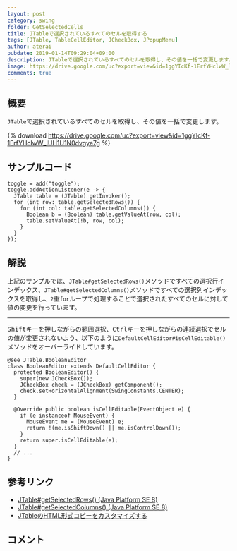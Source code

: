 ```yaml
---
layout: post
category: swing
folder: GetSelectedCells
title: JTableで選択されているすべてのセルを取得する
tags: [JTable, TableCellEditor, JCheckBox, JPopupMenu]
author: aterai
pubdate: 2019-01-14T09:29:04+09:00
description: JTableで選択されているすべてのセルを取得し、その値を一括で変更します。
image: https://drive.google.com/uc?export=view&id=1ggYIcKf-1ErfYHclwW_lUH1U1N0dvgye7g
comments: true
---
```

## 概要
`JTable`で選択されているすべてのセルを取得し、その値を一括で変更します。

{% download https://drive.google.com/uc?export=view&id=1ggYIcKf-1ErfYHclwW_lUH1U1N0dvgye7g %}

## サンプルコード
<pre class="prettyprint"><code>toggle = add("toggle");
toggle.addActionListener(e -&gt; {
  JTable table = (JTable) getInvoker();
  for (int row: table.getSelectedRows()) {
    for (int col: table.getSelectedColumns()) {
      Boolean b = (Boolean) table.getValueAt(row, col);
      table.setValueAt(!b, row, col);
    }
  }
});
</code></pre>

## 解説
上記のサンプルでは、`JTable#getSelectedRows()`メソッドですべての選択行インデックス、`JTable#getSelectedColumns()`メソッドですべての選択列インデックスを取得し、`2`重`for`ループで処理することで選択されたすべてのセルに対して値の変更を行っています。

- - - -
<kbd>Shift</kbd>キーを押しながらの範囲選択、<kbd>Ctrl</kbd>キーを押しながらの連続選択でセルの値が変更されないよう、以下のように`DefaultCellEditor#isCellEditable()`メソッドをオーバーライドしています。

<pre class="prettyprint"><code>@see JTable.BooleanEditor
class BooleanEditor extends DefaultCellEditor {
  protected BooleanEditor() {
    super(new JCheckBox());
    JCheckBox check = (JCheckBox) getComponent();
    check.setHorizontalAlignment(SwingConstants.CENTER);
  }

  @Override public boolean isCellEditable(EventObject e) {
    if (e instanceof MouseEvent) {
      MouseEvent me = (MouseEvent) e;
      return !(me.isShiftDown() || me.isControlDown());
    }
    return super.isCellEditable(e);
  }
  // ...
}
</code></pre>

## 参考リンク
- [JTable#getSelectedRows() (Java Platform SE 8)](https://docs.oracle.com/javase/jp/8/docs/api/javax/swing/JTable.html#getSelectedRows--)
- [JTable#getSelectedColumns() (Java Platform SE 8)](https://docs.oracle.com/javase/jp/8/docs/api/javax/swing/JTable.html#getSelectedColumns--)
- [JTableのHTML形式コピーをカスタマイズする](https://ateraimemo.com/Swing/HtmlTableTransferHandler.html)

<!-- dummy comment line for breaking list -->

## コメント
